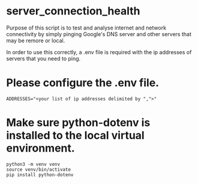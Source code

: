 # server_connection_health

Purpose of this script is to test and analyse internet and network connectivity 
by simply pinging Google's DNS server and other servers that may be remore or local.

In order to use this correctly, a .env file is required with the ip addresses of
servers that you need to ping.

# Please configure the .env file.
    ADDRESSES="<your list of ip addresses delimited by ",">"
    
# Make sure python-dotenv is installed to the local virtual environment.
    python3 -m venv venv
    source venv/bin/activate
    pip install python-dotenv 
